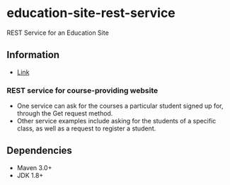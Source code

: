 # education-site-rest-service
REST Service for an Education Site

## Information

* [Link](https://www.upgrad.com/blog/spring-boot-projects-topics-for-beginners/#2_Create_REST_Service_for_an_Education_Site)

### REST service for course-providing website
* One service can ask for the courses a particular student signed up for, through the Get request method.
* Other service examples include asking for the students of a specific class, as well as a request to register a student.

## Dependencies

* Maven 3.0+
* JDK 1.8+